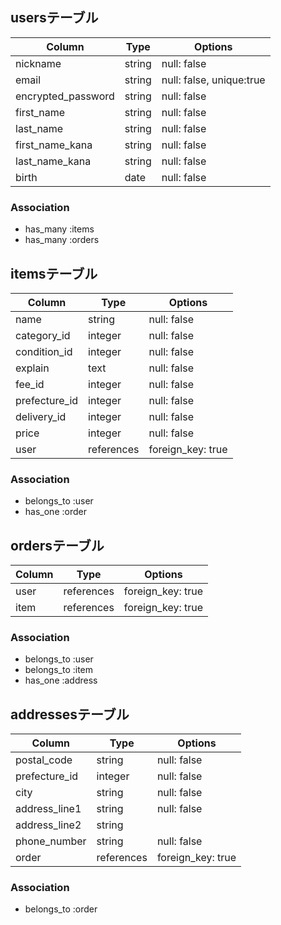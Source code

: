 ## usersテーブル

|Column            |Type       |Options    |
|---------------   |-----------|-----------|
|nickname          |string     |null: false|
|email             |string     |null: false, unique:true|
|encrypted_password|string     |null: false|
|first_name        |string     |null: false|
|last_name         |string     |null: false|
|first_name_kana   |string     |null: false|
|last_name_kana    |string     |null: false|
|birth             |date       |null: false|

### Association
- has_many :items
- has_many :orders


## itemsテーブル

|Column         |Type       |Options    |
|---------------|-----------|-----------|
|name           |string     |null: false|
|category_id    |integer    |null: false|
|condition_id   |integer    |null: false|
|explain        |text       |null: false|
|fee_id         |integer    |null: false|
|prefecture_id  |integer    |null: false|
|delivery_id        |integer    |null: false|
|price          |integer     |null: false|
|user           |references |foreign_key: true|

### Association
- belongs_to :user
- has_one :order


## ordersテーブル

|Column         |Type       |Options    |
|---------------|-----------|-----------|
|user           |references |foreign_key: true|
|item           |references |foreign_key: true|

### Association
- belongs_to :user
- belongs_to :item
- has_one :address


## addressesテーブル

|Column         |Type       |Options    |
|---------------|-----------|-----------|
|postal_code    |string     |null: false|
|prefecture_id  |integer    |null: false|
|city           |string     |null: false|
|address_line1  |string     |null: false|
|address_line2  |string     |           |
|phone_number   |string     |null: false|
|order          |references |foreign_key: true|

### Association
- belongs_to :order